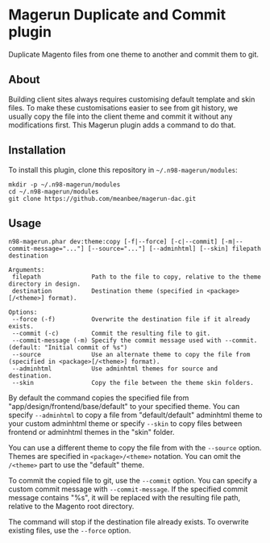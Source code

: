 # Magerun Duplicate and Commit plugin

Duplicate Magento files from one theme to another and commit them to git.

## About

Building client sites always requires customising default template and skin files. To make these
customisations easier to see from git history, we usually copy the file into the client theme and
commit it without any modifications first. This Magerun plugin adds a command to do that.

## Installation

To install this plugin, clone this repository in `~/.n98-magerun/modules`:

    mkdir -p ~/.n98-magerun/modules
    cd ~/.n98-magerun/modules
    git clone https://github.com/meanbee/magerun-dac.git

## Usage

    n98-magerun.phar dev:theme:copy [-f|--force] [-c|--commit] [-m|--commit-message="..."] [--source="..."] [--adminhtml] [--skin] filepath destination
    
    Arguments:
     filepath              Path to the file to copy, relative to the theme directory in design.
     destination           Destination theme (specified in <package>[/<theme>] format).
    
    Options:
     --force (-f)          Overwrite the destination file if it already exists.
     --commit (-c)         Commit the resulting file to git.
     --commit-message (-m) Specify the commit message used with --commit. (default: "Initial commit of %s")
     --source              Use an alternate theme to copy the file from (specified in <package>[/<theme>] format).
     --adminhtml           Use adminhtml themes for source and destination.
     --skin                Copy the file between the theme skin folders.

By default the command copies the specified file from "app/design/frontend/base/default" to your specified theme. You can
specify `--adminhtml` to copy a file from "default/default" adminhtml theme to your custom adminhtml theme or specify
`--skin` to copy files between frontend or adminhtml themes in the "skin" folder.

You can use a different theme to copy the file from with the `--source` option. Themes are specified in
`<package>/<theme>` notation. You can omit the `/<theme>` part to use the "default" theme.

To commit the copied file to git, use the `--commit` option. You can specify a custom commit message with
`--commit-message`. If the specified commit message contains "%s", it will be replaced with the resulting file path,
relative to the Magento root directory.

The command will stop if the destination file already exists. To overwrite existing files, use the `--force` option.
